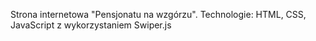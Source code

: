 Strona internetowa "Pensjonatu na wzgórzu". Technologie: HTML, CSS, JavaScript z wykorzystaniem Swiper.js
